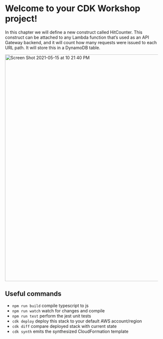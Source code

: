 # Welcome to your CDK Workshop project!

In this chapter we will define a new construct called HitCounter. This construct can be attached to any Lambda function that’s used as an API Gateway backend, and it will count how many requests were issued to each URL path. It will store this in a DynamoDB table.

<img width="748" alt="Screen Shot 2021-05-15 at 10 21 40 PM" src="https://user-images.githubusercontent.com/50194219/118364654-edf24c00-b5cb-11eb-9b2d-4bcf15971634.png">

## Useful commands

 * `npm run build`   compile typescript to js
 * `npm run watch`   watch for changes and compile
 * `npm run test`    perform the jest unit tests
 * `cdk deploy`      deploy this stack to your default AWS account/region
 * `cdk diff`        compare deployed stack with current state
 * `cdk synth`       emits the synthesized CloudFormation template
